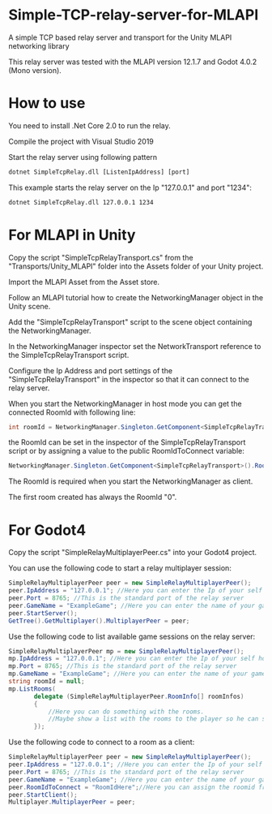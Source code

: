 # Simple-TCP-relay-server-for-MLAPI
A simple TCP based relay server and transport for the Unity MLAPI networking library

This relay server was tested with the MLAPI version 12.1.7 and Godot 4.0.2 (Mono version).

# How to use
You need to install .Net Core 2.0 to run the relay.

Compile the project with Visual Studio 2019

Start the relay server using following pattern
```cmd
dotnet SimpleTcpRelay.dll [ListenIpAddress] [port]
```
This example starts the relay server on the Ip "127.0.0.1" and port "1234":

```cmd
dotnet SimpleTcpRelay.dll 127.0.0.1 1234
```

# For MLAPI in Unity
Copy the script "SimpleTcpRelayTransport.cs" from the "Transports/Unity_MLAPI" folder into the Assets folder of your Unity project.

Import the MLAPI Asset from the Asset store.

Follow an MLAPI tutorial how to create the NetworkingManager object in the Unity scene.

Add the "SimpleTcpRelayTransport" script to the scene object containing the NetworkingManager.

In the NetworkingManager inspector set the NetworkTransport reference to the SimpleTcpRelayTransport script.

Configure the Ip Address and port settings of the "SimpleTcpRelayTransport" in the inspector so that it can connect to the relay server. 

When you start the NetworkingManager in host mode you can get the connected RoomId with following line:
```csharp
int roomId = NetworkingManager.Singleton.GetComponent<SimpleTcpRelayTransport>().ConnectedRoomId;
```
the RoomId can be set in the inspector of the SimpleTcpRelayTransport script or by assigning a value to the public RoomIdToConnect variable:
```csharp
NetworkingManager.Singleton.GetComponent<SimpleTcpRelayTransport>().RoomIdToConnect = value;
```
The RoomId is required when you start the NetworkingManager as client.

The first room created has always the RoomId "0".

# For Godot4
Copy the script "SimpleRelayMultiplayerPeer.cs" into your Godot4 project.

You can use the following code to start a relay multiplayer session:

```C#
SimpleRelayMultiplayerPeer peer = new SimpleRelayMultiplayerPeer();
peer.IpAddress = "127.0.0.1"; //Here you can enter the Ip of your self hosted relay server
peer.Port = 8765; //This is the standard port of the relay server
peer.GameName = "ExampleGame"; //Here you can enter the name of your game. Only Clients that use this name can see your session.
peer.StartServer();
GetTree().GetMultiplayer().MultiplayerPeer = peer;
```

Use the following code to list available game sessions on the relay server:

```C#
SimpleRelayMultiplayerPeer mp = new SimpleRelayMultiplayerPeer();
mp.IpAddress = "127.0.0.1"; //Here you can enter the Ip of your self hosted relay server
mp.Port = 8765; //This is the standard port of the relay server
mp.GameName = "ExampleGame"; //Here you can enter the name of your game. Only Clients that use this name can see your session.
string roomId = null;
mp.ListRooms(
       delegate (SimpleRelayMultiplayerPeer.RoomInfo[] roomInfos)
       {
           //Here you can do something with the rooms.
           //Maybe show a list with the rooms to the player so he can select a room to connect
       });
```

Use the following code to connect to a room as a client:

```C#
SimpleRelayMultiplayerPeer peer = new SimpleRelayMultiplayerPeer();
peer.IpAddress = "127.0.0.1"; //Here you can enter the Ip of your self hosted relay server
peer.Port = 8765; //This is the standard port of the relay server
peer.GameName = "ExampleGame"; //Here you can enter the name of your game. Only Clients that use this name can see your session.
peer.RoomIdToConnect = "RoomIdHere";//Here you can assign the roomid from the room the client will connect to.
peer.StartClient();
Multiplayer.MultiplayerPeer = peer;
```
